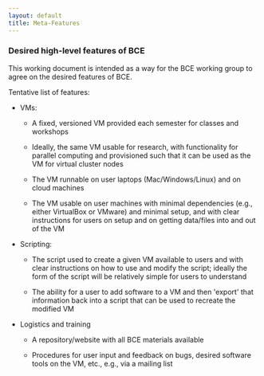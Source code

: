 ```yaml
---
layout: default
title: Meta-Features
---
```

### Desired high-level features of BCE

This working document is intended as a way for the BCE working group to agree on the desired features of BCE.

Tentative list of features:

 * VMs:

   - A fixed, versioned VM provided each semester for classes and workshops

   -  Ideally, the same VM usable for research, with functionality for parallel computing and provisioned such that it can be used as the VM for virtual cluster nodes

   - The VM runnable on user laptops (Mac/Windows/Linux) and on cloud machines

   - The VM usable on user machines with minimal dependencies (e.g., either VirtualBox or VMware) and minimal setup, and with clear instructions for users on setup and on getting data/files into and out of the VM

 * Scripting:

   - The script used to create a given VM available to users and with clear instructions on how to use and modify the script; ideally the form of the script will be relatively simple for users to understand

   - The ability for a user to add software to a VM and then 'export' that information back into a script that can be used to recreate the modified VM

 * Logistics and training
 
   - A repository/website with all BCE materials available

   - Procedures for user input and feedback on bugs, desired software tools on the VM, etc., e.g., via a mailing list



